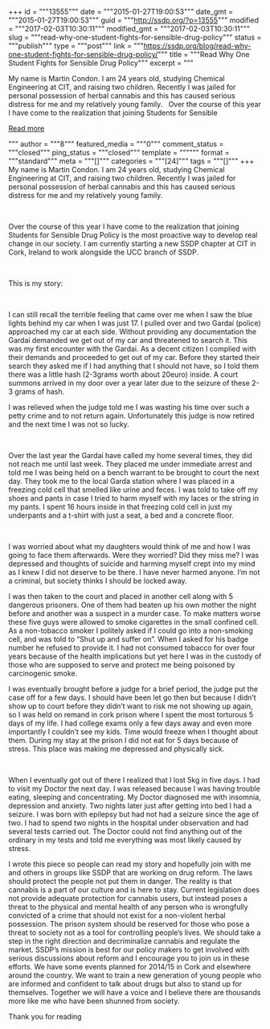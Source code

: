 +++
id = """13555"""
date = """2015-01-27T19:00:53"""
date_gmt = """2015-01-27T19:00:53"""
guid = """http://ssdp.org/?p=13555"""
modified = """2017-02-03T10:30:11"""
modified_gmt = """2017-02-03T10:30:11"""
slug = """read-why-one-student-fights-for-sensible-drug-policy"""
status = """publish"""
type = """post"""
link = """https://ssdp.org/blog/read-why-one-student-fights-for-sensible-drug-policy/"""
title = """Read Why One Student Fights for Sensible Drug Policy"""
excerpt = """<p>My name is Martin Condon. I am 24 years old, studying Chemical Engineering at CIT, and raising two children. Recently I was jailed for personal possession of herbal cannabis and this has caused serious distress for me and my relatively young family. &nbsp; Over the course of this year I have come to the realization that joining Students for Sensible</p>
<div class="h10"></div>
<p><a class="more-link2 flat" href="https://ssdp.org/blog/read-why-one-student-fights-for-sensible-drug-policy/">Read more</a></p>
"""
author = """8"""
featured_media = """0"""
comment_status = """closed"""
ping_status = """closed"""
template = """"""
format = """standard"""
meta = """[]"""
categories = """[24]"""
tags = """[]"""
+++
My name is Martin Condon. I am 24 years old, studying Chemical Engineering at CIT, and raising two children. Recently I was jailed for personal possession of herbal cannabis and this has caused serious distress for me and my relatively young family.

&nbsp;

Over the course of this year I have come to the realization that joining Students for Sensible Drug Policy is the most proactive way to develop real change in our society. I am currently starting a new SSDP chapter at CIT in Cork, Ireland to work alongside the UCC branch of SSDP.

&nbsp;

This is my story:

&nbsp;

I can still recall the terrible feeling that came over me when I saw the blue lights behind my car when I was just 17. I pulled over and two Gardaí (police) approached my car at each side. Without providing any documentation the Gardaí demanded we get out of my car and threatened to search it. This was my first encounter with the Gardai. As a decent citizen I complied with their demands and proceeded to get out of my car. Before they started their search they asked me if I had anything that I should not have, so I told them there was a little hash (2-3grams worth about 20euro) inside. A court summons arrived in my door over a year later due to the seizure of these 2-3 grams of hash.

I was relieved when the judge told me I was wasting his time over such a petty crime and to not return again. Unfortunately this judge is now retired and the next time I was not so lucky.

&nbsp;

Over the last year the Gardaí have called my home several times, they did not reach me until last week. They placed me under immediate arrest and told me I was being held on a bench warrant to be brought to court the next day. They took me to the local Garda station where I was placed in a freezing cold cell that smelled like urine and feces. I was told to take off my shoes and pants in case I tried to harm myself with my laces or the string in my pants. I spent 16 hours inside in that freezing cold cell in just my underpants and a t-shirt with just a seat, a bed and a concrete floor.

&nbsp;

I was worried about what my daughters would think of me and how I was going to face them afterwards. Were they worried? Did they miss me? I was depressed and thoughts of suicide and harming myself crept into my mind as I knew I did not deserve to be there. I have never harmed anyone. I’m not a criminal, but society thinks I should be locked away.

I was then taken to the court and placed in another cell along with 5 dangerous prisoners. One of them had beaten up his own mother the night before and another was a suspect in a murder case. To make matters worse these five guys were allowed to smoke cigarettes in the small confined cell. As a non-tobacco smoker I politely asked if I could go into a non-smoking cell, and was told to “Shut up and suffer on”. When I asked for his badge number he refused to provide it. I had not consumed tobacco for over four years because of the health implications but yet here I was in the custody of those who are supposed to serve and protect me being poisoned by carcinogenic smoke.

I was eventually brought before a judge for a brief period, the judge put the case off for a few days. I should have been let go then but because I didn’t show up to court before they didn’t want to risk me not showing up again, so I was held on remand in cork prison where I spent the most torturous 5 days of my life. I had college exams only a few days away and even more importantly I couldn’t see my kids. Time would freeze when I thought about them. During my stay at the prison I did not eat for 5 days because of stress. This place was making me depressed and physically sick.

&nbsp;

When I eventually got out of there I realized that I lost 5kg in five days. I had to visit my Doctor the next day. I was released because I was having trouble eating, sleeping and concentrating. My Doctor diagnosed me with insomnia, depression and anxiety. Two nights later just after getting into bed I had a seizure. I was born with epilepsy but had not had a seizure since the age of two. I had to spend two nights in the hospital under observation and had several tests carried out. The Doctor could not find anything out of the ordinary in my tests and told me everything was most likely caused by stress.

I wrote this piece so people can read my story and hopefully join with me and others in groups like SSDP that are working on drug reform. The laws should protect the people not put them in danger. The reality is that cannabis is a part of our culture and is here to stay. Current legislation does not provide adequate protection for cannabis users, but instead poses a threat to the physical and mental health of any person who is wrongfully convicted of a crime that should not exist for a non-violent herbal possession. The prison system should be reserved for those who pose a threat to society not as a tool for controlling people’s lives. We should take a step in the right direction and decriminalize cannabis and regulate the market. SSDP’s mission is best for our policy makers to get involved with serious discussions about reform and I encourage you to join us in these efforts. We have some events planned for 2014/15 in Cork and elsewhere around the country. We want to train a new generation of young people who are informed and confident to talk about drugs but also to stand up for themselves. Together we will have a voice and I believe there are thousands more like me who have been shunned from society.

Thank you for reading

&nbsp;
